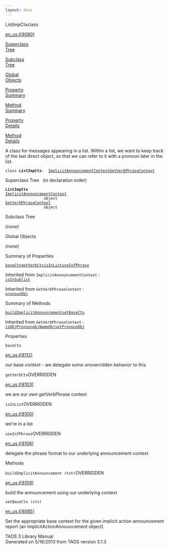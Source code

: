 ```yaml
---
layout: docs
---
```

<span class="title">ListImpCtx</span><span class="type">class</span>

[en_us.t](../file/en_us.t.html)\[[8080](../source/en_us.t.html#8080)\]

[Superclass  
Tree](#_SuperClassTree_)

[Subclass  
Tree](#_SubClassTree_)

[Global  
Objects](#_ObjectSummary_)

[Property  
Summary](#_PropSummary_)

[Method  
Summary](#_MethodSummary_)

[Property  
Details](#_Properties_)

[Method  
Details](#_Methods_)

<div class="fdesc">

A class for messages appearing in a list. Within a list, we want to keep
track of the last direct object, so that we can refer to it with a
pronoun later in the list.

`class `**`ListImpCtx`**` :   `[`ImplicitAnnouncementContext`](../object/ImplicitAnnouncementContext.html)[`GetVerbPhraseContext`](../object/GetVerbPhraseContext.html)

</div>

<span id="_SuperClassTree_"></span>

<div class="mjhd">

<span class="hdln">Superclass Tree</span>   (in declaration order)

</div>

**`ListImpCtx`**  
[`ImplicitAnnouncementContext`](../object/ImplicitAnnouncementContext.html)  
`                 object`  
[`GetVerbPhraseContext`](../object/GetVerbPhraseContext.html)  
`                 object`  
<span id="_SubClassTree_"></span>

<div class="mjhd">

<span class="hdln">Subclass Tree</span>  

</div>

*(none)* <span id="_ObjectSummary_"></span>

<div class="mjhd">

<span class="hdln">Global Objects</span>  

</div>

*(none)* <span id="_PropSummary_"></span>

<div class="mjhd">

<span class="hdln">Summary of Properties</span>  

</div>

[`baseCtx`](#baseCtx)[`getVerbCtx`](#getVerbCtx)[`isInList`](#isInList)[`useInfPhrase`](#useInfPhrase)

Inherited from `ImplicitAnnouncementContext` :  
[`isInSublist`](../object/ImplicitAnnouncementContext.html#isInSublist)

Inherited from `GetVerbPhraseContext` :  
[`pronounObj`](../object/GetVerbPhraseContext.html#pronounObj)

<span id="_MethodSummary_"></span>

<div class="mjhd">

<span class="hdln">Summary of Methods</span>  

</div>

[`buildImplicitAnnouncement`](#buildImplicitAnnouncement)[`setBaseCtx`](#setBaseCtx)



Inherited from `GetVerbPhraseContext` :  
[`isObjPronoun`](../object/GetVerbPhraseContext.html#isObjPronoun)[`objNameObj`](../object/GetVerbPhraseContext.html#objNameObj)[`setPronounObj`](../object/GetVerbPhraseContext.html#setPronounObj)

<span id="_Properties_"></span>

<div class="mjhd">

<span class="hdln">Properties</span>  

</div>

<span id="baseCtx"></span>

`baseCtx`

[en_us.t](../file/en_us.t.html)\[[8112](../source/en_us.t.html#8112)\]

<div class="desc">

our base context - we delegate some unoverridden behavior to this

</div>

<span id="getVerbCtx"></span>

`getVerbCtx`<span class="rem">OVERRIDDEN</span>

[en_us.t](../file/en_us.t.html)\[[8103](../source/en_us.t.html#8103)\]

<div class="desc">

we are our own getVerbPhrase context

</div>

<span id="isInList"></span>

`isInList`<span class="rem">OVERRIDDEN</span>

[en_us.t](../file/en_us.t.html)\[[8100](../source/en_us.t.html#8100)\]

<div class="desc">

we're in a list

</div>

<span id="useInfPhrase"></span>

`useInfPhrase`<span class="rem">OVERRIDDEN</span>

[en_us.t](../file/en_us.t.html)\[[8106](../source/en_us.t.html#8106)\]

<div class="desc">

delegate the phrase format to our underlying announcement context

</div>

<span id="_Methods_"></span>

<div class="mjhd">

<span class="hdln">Methods</span>  

</div>

<span id="buildImplicitAnnouncement"></span>

`buildImplicitAnnouncement (txt)`<span class="rem">OVERRIDDEN</span>

[en_us.t](../file/en_us.t.html)\[[8109](../source/en_us.t.html#8109)\]

<div class="desc">

build the announcement using our underlying context

</div>

<span id="setBaseCtx"></span>

`setBaseCtx (ctx)`

[en_us.t](../file/en_us.t.html)\[[8085](../source/en_us.t.html#8085)\]

<div class="desc">

Set the appropriate base context for the given implicit action
announcement report (an ImplicitActionAnnouncement object).

</div>

<div class="ftr">

TADS 3 Library Manual  
Generated on 5/16/2013 from TADS version 3.1.3

</div>
